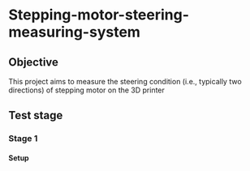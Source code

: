 # Stepping-motor-steering-measuring-system

## Objective
This project aims to measure the steering condition (i.e., typically two directions) of stepping motor on the 3D printer 

## Test stage 
### Stage 1
#### Setup
